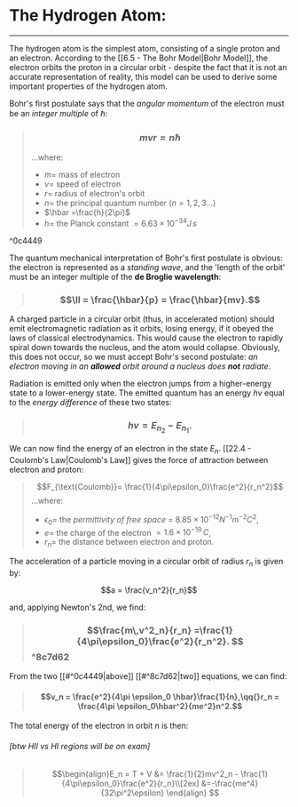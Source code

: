# The Hydrogen Atom:
***

The hydrogen atom is the simplest atom, consisting of a single proton and an electron. According to the [[6.5 - The Bohr Model|Bohr Model]], the electron orbits the proton in a circular orbit - despite the fact that it is not an accurate representation of reality, this model can be used to derive some important properties of the hydrogen atom.

Bohr's first postulate says that the *angular momentum* of the electron must be an *integer multiple* of $\hbar$:

> ### $$mvr = n\hbar $$
> ...where:
> - $m =$ mass of electron
> - $v =$ speed of electron
> - $r =$ radius of electron's orbit
> - $n =$ the principal quantum number ($n=1,2,3\dots$)
> - $\hbar =\frac{h}{2\pi}$ 
> - $h =$ the Planck constant $=6.63 \times 10^{-34}J\,s$  

^0c4449

The quantum mechanical interpretation of Bohr's first postulate is obvious: the electron is represented as a *standing wave*, and the 'length of the orbit' must be an integer multiple of the **de Broglie wavelength**:

> ### $$\ll = \frac{\hbar}{p} = \frac{\hbar}{mv}.$$


A charged particle in a circular orbit (thus, in accelerated motion) should emit electromagnetic radiation as it orbits, losing energy, if it obeyed the laws of classical electrodynamics. This would cause the electron to rapidly spiral down towards the nucleus, and the atom would collapse. Obviously, this does not occur, so we must accept Bohr's second postulate: *an electron moving in an **allowed** orbit around a nucleus does **not** radiate*.

Radiation is emitted only when the electron jumps from a higher-energy state to a lower-energy state. The emitted quantum has an energy $hv$ equal to the *energy difference* of these two states:

> ### $$hv=E_{n_2}-E_{n_1}.$$

We can now find the energy of an electron in the state $E_n$. [[22.4 - Coulomb's Law|Coulomb's Law]] gives the force of attraction between electron and proton:

>$$F_{\text{Coulomb}}= \frac{1}{4\pi\epsilon_0}\frac{e^2}{r_n^2}$$
>...where:
>- $\epsilon_0 =$ the *permittivity of free space* = $8.85\times10^{-12}N^{-1}m^{-2}C^2$,
>- $e =$ the charge of the electron $= 1.6 \times10^{-19}\,C$,
>- $r_n =$ the distance between electron and proton.

The acceleration of a particle moving in a circular orbit of radius $r_n$ is given by:

$$a = \frac{v_n^2}{r_n}$$

and, applying Newton's 2nd, we find:

> ###   $$\frac{m\,v^2_n}{r_n} =\frac{1}{4\pi\epsilon_0}\frac{e^2}{r_n^2}. $$ ^8c7d62
  
  From the two [[#^0c4449|above]] [[#^8c7d62|two]] equations, we can find:
  
  > #### $$v_n = \frac{e^2}{4\pi \epsilon_0	\hbar}\frac{1}{n},\qq{}r_n =  \frac{4\pi \epsilon_0\hbar^2}{me^2}n^2.$$


The total energy of the electron in orbit $n$ is then:


###### [btw HII vs HI regions will be on exam]


> $$\begin{align}E_n = T + V &= \frac{1}{2}mv^2_n - \frac{1}{4\pi\epsilon_0}\frac{e^2}{r_n}\\[2ex] &=-\frac{me^4}{32\pi^2\epsilon} \end{align} $$